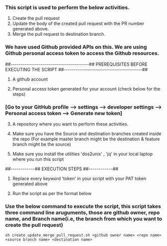 ### This script is used to perform the below activities. 

1. Create the pull request
2. Update the body of the created pull request with the PR number generated above.
3. Merge the pull request to destination branch.

### We have used Github provided APIs on this.  We are using Github personal access token to access the Github resources.

##---------------------------------------##
PREREQUISITES BEFORE EXECUTING THE SCRIPT
##---------------------------------------##

1. A github account 

2. Personal access token generated for your account (check below for the steps) 

### [Go to your GitHub profile --> settings --> developer settings --> Personal access token --> Generate new token]

3. A repository where you want to perform these activities. 

4. Make sure you have the Source and destination branches created inside the repo (For example master branch might be the destination & feature branch might be the source)

5. Make sure you install the utilities 'dos2unix' , 'jq' in your local laptop where you run this script


##------------##
EXECUTION STEPS
##------------##


1. Replace every keyword 'token' in your script with your PAT token generated above

3. Run the script as per the format below


### Use the below command to execute the script, this script takes three command line aruguments, those are github owner, repo name, and Branch name(i.e, the branch from which you want to create the pull request)

` sh create_update_merge_pull_request.sh <github owner name> <repo name> <source branch name> <destination name> `

